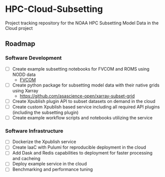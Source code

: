 # HPC-Cloud-Subsetting
Project tracking repository for the NOAA HPC Subsetting Model Data in the Cloud project


## Roadmap

### Software Development
- [ ] Create example subsetting notebooks for FVCOM and ROMS using NODD data
    * [FVCOM](https://github.com/mpiannucci/ocean-notebooks/blob/main/ngofs2_best_subset.ipynb)
- [ ] Create python package for subsetting model data with their native grids using Xarray
    * https://github.com/asascience-open/xarray-subset-grid
- [ ] Create Xpublish plugin API to subset datasets on demand in the cloud
- [ ] Create custom Xpublish based service including all required API plugins (including the subsetting plugin)
- [ ] Create example workflow scripts and notebooks utilizing the service

### Software Infrastructure
- [ ] Dockerize the Xpublish service
- [ ] Create IaaC with Pulumi for reproducible deployment in the cloud
- [ ] Add Dask and Redis capabilities to deployment for faster processing and cacheing
- [ ] Deploy example service in the cloud
- [ ] Benchmarking and performance tuning
